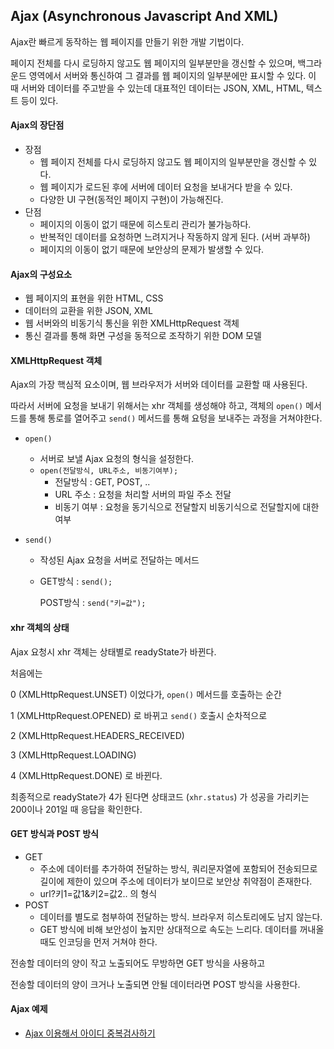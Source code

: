 ## Ajax (Asynchronous Javascript And XML)

Ajax란 빠르게 동작하는 웹 페이지를 만들기 위한 개발 기법이다.

페이지 전체를 다시 로딩하지 않고도 웹 페이지의 일부분만을 갱신할 수 있으며, 백그라운드 영역에서 서버와 통신하여 그 결과를 웹 페이지의 일부분에만 표시할 수 있다. 이 때 서버와 데이터를 주고받을 수 있는데 대표적인 데이터는 JSON, XML, HTML, 텍스트 등이 있다.

#### Ajax의 장단점

- 장점
  - 웹 페이지 전체를 다시 로딩하지 않고도 웹 페이지의 일부분만을 갱신할 수 있다.
  - 웹 페이지가 로드된 후에 서버에 데이터 요청을 보내거다 받을 수 있다.
  - 다양한 UI 구현(동적인 페이지 구현)이 가능해진다.
- 단점
  - 페이지의 이동이 없기 때문에 히스토리 관리가 불가능하다.
  - 반복적인 데이터를 요청하면 느려지거나 작동하지 않게 된다. (서버 과부하)
  - 페이지의 이동이 없기 때문에 보안상의 문제가 발생할 수 있다.

#### Ajax의 구성요소

- 웹 페이지의 표현을 위한 HTML, CSS
- 데이터의 교환을 위한 JSON, XML
- 웹 서버와의 비동기식 통신을 위한 XMLHttpRequest 객체
- 통신 결과를 통해 화면 구성을 동적으로 조작하기 위한 DOM 모델

#### XMLHttpRequest 객체

Ajax의 가장 핵심적 요소이며, 웹 브라우저가 서버와 데이터를 교환할 때 사용된다.

따라서 서버에 요청을 보내기 위해서는 xhr 객체를 생성해야 하고, 객체의 `open()` 메서드를 통해 통로를 열어주고 `send()` 메서드를 통해 요텅을 보내주는 과정을 거쳐야한다.

- `open()`

  - 서버로 보낼 Ajax 요청의 형식을 설정한다.
  - `open(전달방식, URL주소, 비동기여부);`
    - 전달방식 : GET, POST, ..
    - URL 주소 : 요청을 처리할 서버의 파일 주소 전달
    - 비동기 여부 : 요청을 동기식으로 전달할지 비동기식으로 전달할지에 대한 여부

- `send()`

  - 작성된 Ajax 요청을 서버로 전달하는 메서드

  - GET방식 : `send();`

    POST방식 : `send("키=값");`

#### xhr 객체의 상태

Ajax 요청시 xhr 객체는 상태별로 readyState가 바뀐다.

처음에는

0 (XMLHttpRequest.UNSET) 이었다가, `open()` 메서드를 호출하는 순간

1 (XMLHttpRequest.OPENED) 로 바뀌고 `send()` 호출시 순차적으로

2 (XMLHttpRequest.HEADERS_RECEIVED)

3 (XMLHttpRequest.LOADING)

4 (XMLHttpRequest.DONE) 로 바뀐다.

최종적으로 readyState가 4가 된다면 상태코드 (`xhr.status`) 가 성공을 가리키는 200이나 201일 때 응답을 확인한다.

#### GET 방식과 POST 방식

- GET 
  - 주소에 데이터를 추가하여 전달하는 방식, 쿼리문자열에 포함되어 전송되므로 길이에 제한이 있으며 주소에 데이터가 보이므로 보안상 취약점이 존재한다.
  - url?키1=값1&키2=값2.. 의 형식
- POST
  - 데이터를 별도로 첨부하여 전달하는 방식. 브라우저 히스토리에도 남지 않는다.
  - GET 방식에 비해 보안성이 높지만 상대적으로 속도는 느리다. 데이터를 꺼내올때도 인코딩을 먼저 거쳐야 한다.

전송할 데이터의 양이 작고 노출되어도 무방하면 GET 방식을 사용하고

전송할 데이터의 양이 크거나 노출되면 안될 데이터라면 POST 방식을 사용한다.

#### Ajax 예제

- [Ajax 이용해서 아이디 중복검사하기](https://github.com/rlaalstjd00/Web_practice/tree/master/00_ajax_prac)



